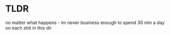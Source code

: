# TLDR

no matter what happens - im never business enough to spend 30 min a day on each shit in this dir
